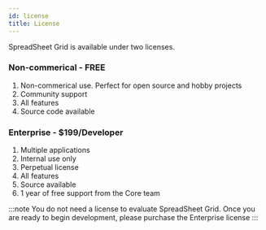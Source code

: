 ```yaml
---
id: license
title: License
---
```


SpreadSheet Grid is available under two licenses. 

### Non-commerical - FREE

1. Non-commerical use. Perfect for open source and hobby projects
2. Community support
3. All features
4. Source code available

### Enterprise - $199/Developer

1. Multiple applications
2. Internal use only
3. Perpetual license
4. All features
5. Source available
6. 1 year of free support from the Core team


:::note
You do not need a license to evaluate SpreadSheet Grid. Once you are ready to begin development, please purchase the Enterprise license
:::
